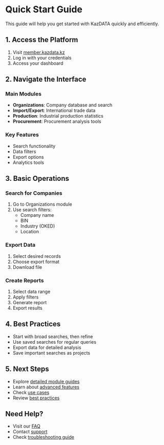 # Quick Start Guide

This guide will help you get started with KazDATA quickly and efficiently.

## 1. Access the Platform

1. Visit [member.kazdata.kz](https://member.kazdata.kz)
2. Log in with your credentials
3. Access your dashboard

## 2. Navigate the Interface

### Main Modules
- **Organizations**: Company database and search
- **Import/Export**: International trade data
- **Production**: Industrial production statistics
- **Procurement**: Procurement analysis tools

### Key Features
- Search functionality
- Data filters
- Export options
- Analytics tools

## 3. Basic Operations

### Search for Companies
1. Go to Organizations module
2. Use search filters:
   - Company name
   - BIN
   - Industry (OKED)
   - Location

### Export Data
1. Select desired records
2. Choose export format
3. Download file

### Create Reports
1. Select data range
2. Apply filters
3. Generate report
4. Export results

## 4. Best Practices

- Start with broad searches, then refine
- Use saved searches for regular queries
- Export data for detailed analysis
- Save important searches as projects

## 5. Next Steps

- Explore [detailed module guides](../modules/organizations/overview.md)
- Learn about [advanced features](../analysis/market-size.md)
- Check [use cases](../use-cases/market-research.md)
- Review [best practices](../data/best-practices.md)

## Need Help?

- Visit our [FAQ](faq.md)
- Contact [support](../support/contact.md)
- Check [troubleshooting guide](../support/troubleshooting.md)
